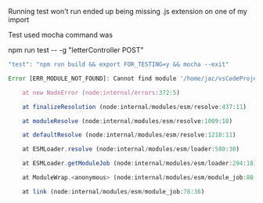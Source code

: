 
Running test won't run ended up being missing .js extension on one of my import 

Test used mocha command was 

npm run test -- -g "letterController POST"   

```javascript
"test": "npm run build && export FOR_TESTING=y && mocha --exit" 

Error [ERR_MODULE_NOT_FOUND]: Cannot find module '/home/jac/vsCodeProjects/work/tracflo-api-light/build/src/controllers/userController' imported from /home/jac/vsCodeProjects/work/tracflo-api-light/build/src/controllers/index.js 

    at new NodeError (node:internal/errors:372:5) 

    at finalizeResolution (node:internal/modules/esm/resolve:437:11) 

    at moduleResolve (node:internal/modules/esm/resolve:1009:10) 

    at defaultResolve (node:internal/modules/esm/resolve:1218:11) 

    at ESMLoader.resolve (node:internal/modules/esm/loader:580:30) 

    at ESMLoader.getModuleJob (node:internal/modules/esm/loader:294:18) 

    at ModuleWrap.<anonymous> (node:internal/modules/esm/module_job:80:40) 

    at link (node:internal/modules/esm/module_job:78:36)
```